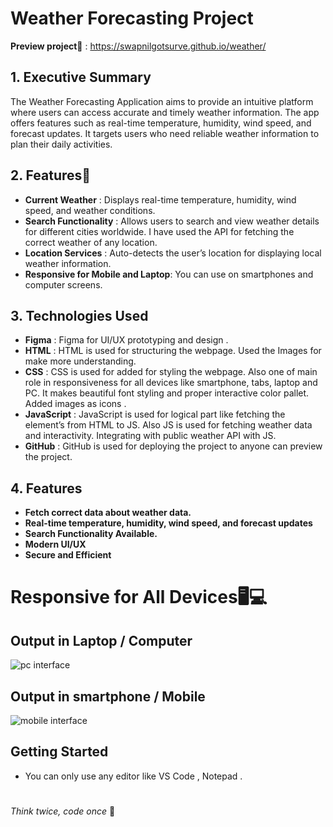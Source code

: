 # Weather Forecasting Project
**Preview project🔗** : https://swapnilgotsurve.github.io/weather/
## 1. Executive Summary
The Weather Forecasting Application aims to provide an intuitive platform where users can access accurate and timely weather information. The app offers features such as real-time temperature, humidity, wind speed, and forecast updates. It targets users who need reliable weather information to plan their daily activities.

## 2. Features📌
- **Current Weather** : Displays real-time temperature, humidity, wind speed, and weather conditions.
- **Search Functionality** : Allows users to search and view weather details for different cities worldwide. I have used the API for fetching the correct weather of any location.
- **Location Services** : Auto-detects the user’s location for displaying local weather information.
- **Responsive for Mobile and Laptop**: You can use on smartphones and computer screens.

## 3. Technologies Used
- **Figma** : Figma for UI/UX prototyping and design . 
- **HTML** : HTML is used for structuring the webpage. Used the Images for make more understanding.
- **CSS** : CSS is used for added for styling the webpage. Also one of main role in responsiveness for all devices like smartphone, tabs, laptop and PC. It makes beautiful font styling and proper interactive color pallet. Added images as icons . 
- **JavaScript** : JavaScript is used for logical part like fetching the element’s from HTML to JS. Also JS is used for fetching weather data and interactivity. Integrating with public weather API with JS.
- **GitHub** : GitHub is used for deploying the project to anyone can preview the project.

## 4. Features
- **Fetch correct data about weather data.**
- **Real-time temperature, humidity, wind speed, and forecast updates** 
- **Search Functionality Available.**
- **Modern UI/UX**
- **Secure and Efficient**

# Responsive for All Devices🖥️💻 
## Output in Laptop / Computer
![pc interface](https://github.com/user-attachments/assets/3b1b69e1-5e5a-4420-8ecf-e137a4633878)

## Output in smartphone / Mobile
![mobile interface](https://github.com/user-attachments/assets/28de20f0-ef8f-4e8d-94fd-f5a34079cb5a)

## Getting Started
- You can only use any editor like VS Code , Notepad .
#
 _Think twice, code once_ 🔑
 
